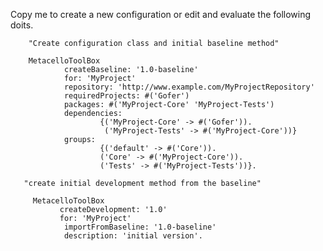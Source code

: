 Copy me to create a new configuration or edit and evaluate the following doits.

        "Create configuration class and initial baseline method"

        MetacelloToolBox 
                createBaseline: '1.0-baseline'
                for: 'MyProject'
                repository: 'http://www.example.com/MyProjectRepository'
                requiredProjects: #('Gofer')
                packages: #('MyProject-Core' 'MyProject-Tests')
                dependencies:
                        {('MyProject-Core' -> #('Gofer')).
                         ('MyProject-Tests' -> #('MyProject-Core'))}
                groups:
                        {('default' -> #('Core')).
                        ('Core' -> #('MyProject-Core')).
                        ('Tests' -> #('MyProject-Tests'))}.

	   "create initial development method from the baseline"

         MetacelloToolBox
               createDevelopment: '1.0'
               for: 'MyProject'
                importFromBaseline: '1.0-baseline'
                description: 'initial version'.
